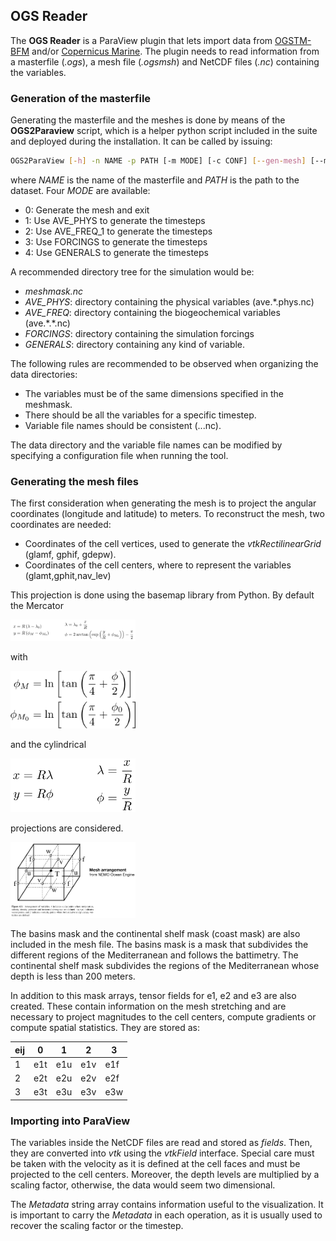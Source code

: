 ## OGS Reader

The **OGS Reader** is a ParaView plugin that lets import data from [OGSTM-BFM](http://medeaf.inogs.it/how-data-are-generated) and/or [Copernicus Marine](http://marine.copernicus.eu/services-portfolio/access-to-products/). The plugin needs to read information from a masterfile (_.ogs_), a mesh file (_.ogsmsh_) and NetCDF files (_.nc_) containing the variables.

### Generation of the masterfile

Generating the masterfile and the meshes is done by means of the **OGS2Paraview** script, which is a helper python script included in the suite and deployed during the installation. It can be called by issuing:

```bash
OGS2ParaView [-h] -n NAME -p PATH [-m MODE] [-c CONF] [--gen-mesh] [--meshmask MESH]
```
where _NAME_ is the name of the masterfile and _PATH_ is the path to the dataset. Four _MODE_ are available:

* 0: Generate the mesh and exit
* 1: Use AVE_PHYS to generate the timesteps
* 2: Use AVE_FREQ_1 to generate the timesteps
* 3: Use FORCINGS to generate the timesteps
* 4: Use GENERALS to generate the timesteps

A recommended directory tree for the simulation would be:

* _meshmask.nc_
* _AVE_PHYS_: directory containing the physical variables (ave.\*.phys.nc)
* _AVE_FREQ_: directory containing the biogeochemical variables (ave.\*.\*.nc)
* _FORCINGS_: directory containing the simulation forcings
* _GENERALS_: directory containing any kind of variable.

The following rules are recommended to be observed when organizing the data directories:

* The variables must be of the same dimensions specified in the meshmask.
* There should be all the variables for a specific timestep.
* Variable file names should be consistent (<prefix>.<date>.<name>.nc).

The data directory and the variable file names can be modified by specifying a configuration file when running the tool.

### Generating the mesh files

The first consideration when generating the mesh is to project the angular coordinates (longitude and latitude) to meters. To reconstruct the mesh, two coordinates are needed:

* Coordinates of the cell vertices, used to generate the _vtkRectilinearGrid_ (glamf, gphif, gdepw).
* Coordinates of the cell centers, where to represent the variables (glamt,gphit,nav_lev)

This projection is done using the basemap library from Python. By default the Mercator 

<img src="https://github.com/inogs/OGSParaviewSuite/blob/master/OGSPlugins/OGSReader/doc/eq1.png" alt="" width="200"/>

with

<img src="https://github.com/inogs/OGSParaviewSuite/blob/master/OGSPlugins/OGSReader/doc/eq2.png" alt="" width="200"/>

and the cylindrical 

<img src="https://github.com/inogs/OGSParaviewSuite/blob/master/OGSPlugins/OGSReader/doc/eq3.png" alt="" width="200"/>

projections are considered.

<img src="https://github.com/inogs/OGSParaviewSuite/blob/master/OGSPlugins/OGSReader/doc/mesh.png" alt="" width="200"/>

The basins mask and the continental shelf mask (coast mask) are also included in the mesh file. The basins mask is a mask that subdivides the different regions of the Mediterranean and follows the battimetry. The continental shelf mask subdivides the regions of the Mediterranean whose depth is less than 200 meters.

In addition to this mask arrays, tensor fields for e1, e2 and e3 are also created. These contain information on the mesh stretching and are necessary to project magnitudes to the cell centers, compute gradients or compute spatial statistics. They are stored as:

| eij |  0  |  1  |  2  |  3  |
| --- | --- | --- | --- | --- |
|  1  | e1t | e1u | e1v | e1f |
|  2  | e2t | e2u | e2v | e2f |
|  3  | e3t | e3u | e3v | e3w |

### Importing into ParaView

The variables inside the NetCDF files are read and stored as _fields_. Then, they are converted into _vtk_ using the _vtkField_ interface. Special care must be taken with the velocity as it is defined at the cell faces and must be projected to the cell centers. Moreover, the depth levels are multiplied by a scaling factor, otherwise, the data would seem two dimensional.

The _Metadata_ string array contains information useful to the visualization. It is important to carry the _Metadata_ in each operation, as it is usually used to recover the scaling factor or the timestep.